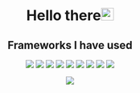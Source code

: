 # <h1 align="center">Hello there<img src="https://raw.githubusercontent.com/KarthikNayak024/KarthikNayak024/master/assets/wave.gif" alt="waving hand" width="25px"></h1>

<h2 align="center">
Frameworks I have used
</h2>

<p align="center">
<img src="https://img.shields.io/badge/-node.js-000000?style=flat&logo=node.js">
<img src="https://img.shields.io/badge/-Nest-000000?style=flat&logo=Nest.js">
<img src="https://img.shields.io/badge/-React-000000?style=flat&logo=React">
<img src="https://img.shields.io/badge/-Angular-000000?style=flat&logo=Angular">
<img src="https://img.shields.io/badge/-RXJS-000000?style=flat&logo=RXJS">
<img src="https://img.shields.io/badge/-NGRX-000000?style=flat&logo=NGRX">
<img src="https://img.shields.io/badge/-Redux-000000?style=flat&logo=redux">
<img src="https://img.shields.io/badge/-mongo-000000?style=flat&logo=mongodb">
<img src="https://img.shields.io/badge/-SQL-000000?style=flat&logo=MySQL">
</p>

<p align="center">
  <img src="https://github-readme-stats.vercel.app/api?username=artix1500&show_icons=true&theme=dracula&include_all_commits=true&count_private=true">
</p>



